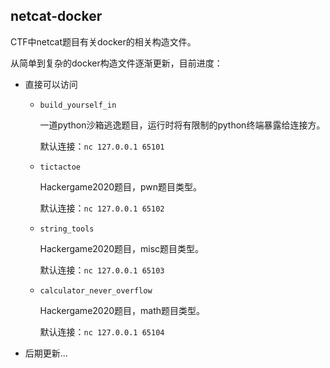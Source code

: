 ## netcat-docker

CTF中netcat题目有关docker的相关构造文件。

从简单到复杂的docker构造文件逐渐更新，目前进度：

- 直接可以访问
  - `build_yourself_in`

    一道python沙箱逃逸题目，运行时将有限制的python终端暴露给连接方。

    默认连接：`nc 127.0.0.1 65101`

  - `tictactoe`

    Hackergame2020题目，pwn题目类型。

    默认连接：`nc 127.0.0.1 65102`

  - `string_tools`

    Hackergame2020题目，misc题目类型。

    默认连接：`nc 127.0.0.1 65103`

  - `calculator_never_overflow`

    Hackergame2020题目，math题目类型。

    默认连接：`nc 127.0.0.1 65104`

- 后期更新...
